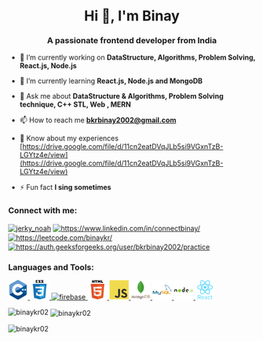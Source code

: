 <h1 align="center">Hi 👋, I'm Binay </h1>
<h3 align="center">A passionate frontend developer from India</h3>

- 🔭 I’m currently working on **DataStructure, Algorithms, Problem Solving, React.js, Node.js**

- 🌱 I’m currently learning **React.js, Node.js and MongoDB**

- 💬 Ask me about **DataStructure & Algorithms, Problem Solving technique, C++ STL, Web , MERN**

- 📫 How to reach me **bkrbinay2002@gmail.com**

- 📄 Know about my experiences [https://drive.google.com/file/d/11cn2eatDVqJLb5si9VGxnTzB-LGYtz4e/view](https://drive.google.com/file/d/11cn2eatDVqJLb5si9VGxnTzB-LGYtz4e/view)

- ⚡ Fun fact **I sing sometimes**

<h3 align="left">Connect with me:</h3>
<p align="left">
<a href="https://twitter.com/jerky_noah" target="blank"><img align="center" src="https://raw.githubusercontent.com/rahuldkjain/github-profile-readme-generator/master/src/images/icons/Social/twitter.svg" alt="jerky_noah" height="30" width="40" /></a>
<a href="https://linkedin.com/in/connectbinay/" target="blank"><img align="center" src="https://raw.githubusercontent.com/rahuldkjain/github-profile-readme-generator/master/src/images/icons/Social/linked-in-alt.svg" alt="https://www.linkedin.com/in/connectbinay/" height="30" width="40" /></a>
<a href="https://www.leetcode.com/binaykr/" target="blank"><img align="center" src="https://raw.githubusercontent.com/rahuldkjain/github-profile-readme-generator/master/src/images/icons/Social/leet-code.svg" alt="https://leetcode.com/binaykr/" height="30" width="40" /></a>
<a href="https://auth.geeksforgeeks.org/user/https://auth.geeksforgeeks.org/user/bkrbinay2002/practice" target="blank"><img align="center" src="https://raw.githubusercontent.com/rahuldkjain/github-profile-readme-generator/master/src/images/icons/Social/geeks-for-geeks.svg" alt="https://auth.geeksforgeeks.org/user/bkrbinay2002/practice" height="30" width="40" /></a>
</p>

<h3 align="left">Languages and Tools:</h3>
<p align="left"> <a href="https://www.w3schools.com/cpp/" target="_blank" rel="noreferrer"> <img src="https://raw.githubusercontent.com/devicons/devicon/master/icons/cplusplus/cplusplus-original.svg" alt="cplusplus" width="40" height="40"/> </a> <a href="https://www.w3schools.com/css/" target="_blank" rel="noreferrer"> <img src="https://raw.githubusercontent.com/devicons/devicon/master/icons/css3/css3-original-wordmark.svg" alt="css3" width="40" height="40"/> </a> <a href="https://firebase.google.com/" target="_blank" rel="noreferrer"> <img src="https://www.vectorlogo.zone/logos/firebase/firebase-icon.svg" alt="firebase" width="40" height="40"/> </a> <a href="https://www.w3.org/html/" target="_blank" rel="noreferrer"> <img src="https://raw.githubusercontent.com/devicons/devicon/master/icons/html5/html5-original-wordmark.svg" alt="html5" width="40" height="40"/> </a> <a href="https://developer.mozilla.org/en-US/docs/Web/JavaScript" target="_blank" rel="noreferrer"> <img src="https://raw.githubusercontent.com/devicons/devicon/master/icons/javascript/javascript-original.svg" alt="javascript" width="40" height="40"/> </a> <a href="https://www.mongodb.com/" target="_blank" rel="noreferrer"> <img src="https://raw.githubusercontent.com/devicons/devicon/master/icons/mongodb/mongodb-original-wordmark.svg" alt="mongodb" width="40" height="40"/> </a> <a href="https://www.mysql.com/" target="_blank" rel="noreferrer"> <img src="https://raw.githubusercontent.com/devicons/devicon/master/icons/mysql/mysql-original-wordmark.svg" alt="mysql" width="40" height="40"/> </a> <a href="https://nodejs.org" target="_blank" rel="noreferrer"> <img src="https://raw.githubusercontent.com/devicons/devicon/master/icons/nodejs/nodejs-original-wordmark.svg" alt="nodejs" width="40" height="40"/> </a> <a href="https://reactjs.org/" target="_blank" rel="noreferrer"> <img src="https://raw.githubusercontent.com/devicons/devicon/master/icons/react/react-original-wordmark.svg" alt="react" width="40" height="40"/> </a> </p>

<p><img align="left" src="https://github-readme-stats.vercel.app/api/top-langs?username=binaykr02&show_icons=true&locale=en&layout=compact" alt="binaykr02" /></p>

<p>&nbsp;<img align="center" src="https://github-readme-stats.vercel.app/api?username=binaykr02&show_icons=true&locale=en" alt="binaykr02" /></p>

<p><img align="center" src="https://github-readme-streak-stats.herokuapp.com/?user=binaykr02&" alt="binaykr02" /></p>
